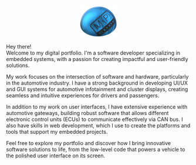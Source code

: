 <div align="center">
  <img src="images/identity/MPcode_7.png" alt="MP Code logo" width="20%">
</div>

Hey there!<br>
Welcome to my digital portfolio. I'm a software developer specializing in embedded systems, with a passion for creating impactful and user-friendly solutions.

My work focuses on the intersection of software and hardware, particularly in the automotive industry. I have a strong background in developing UI/UX and GUI systems for automotive infotainment and cluster displays, creating seamless and intuitive experiences for drivers and passengers.

In addition to my work on user interfaces, I have extensive experience with automotive gateways, building robust software that allows different electronic control units (ECUs) to communicate effectively via CAN bus. I also have skills in web development, which I use to create the platforms and tools that support my embedded projects.

Feel free to explore my portfolio and discover how I bring innovative software solutions to life, from the low-level code that powers a vehicle to the polished user interface on its screen.
